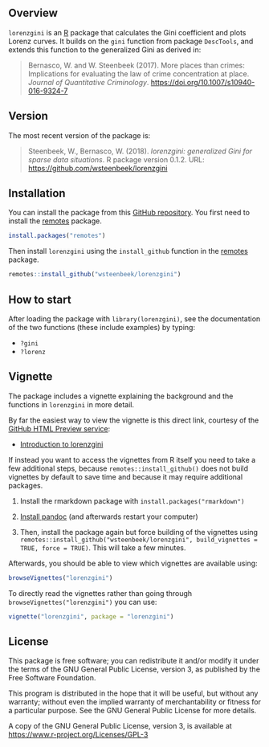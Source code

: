 
<!-- README.md is generated from README.Rmd. Please edit that file -->

## Overview

`lorenzgini` is an [R](https://www.r-project.org) package that
calculates the Gini coefficient and plots Lorenz curves. It builds on
the `gini` function from package `DescTools`, and extends this function
to the generalized Gini as derived in:

> Bernasco, W. and W. Steenbeek (2017). More places than crimes:
> Implications for evaluating the law of crime concentration at place.
> *Journal of Quantitative Criminology*.
> <https://doi.org/10.1007/s10940-016-9324-7>

## Version

The most recent version of the package is:

> Steenbeek, W., Bernasco, W. (2018). *lorenzgini: generalized Gini for
> sparse data situations*. R package version 0.1.2. URL:
> <https://github.com/wsteenbeek/lorenzgini>

## Installation

You can install the package from this [GitHub
repository](https://github.com/wsteenbeek/lorenzgini). You first need to
install the [remotes](https://CRAN.R-project.org/package=remotes)
package.

``` r
install.packages("remotes")
```

Then install `lorenzgini` using the `install_github` function in the
[remotes](https://CRAN.R-project.org/package=remotes) package.

``` r
remotes::install_github("wsteenbeek/lorenzgini")
```

## How to start

After loading the package with `library(lorenzgini)`, see the
documentation of the two functions (these include examples) by typing:

  - `?gini`
  - `?lorenz`

## Vignette

The package includes a vignette explaining the background and the
functions in `lorenzgini` in more detail.

By far the easiest way to view the vignette is this direct link,
courtesy of the [GitHub HTML Preview
service](http://htmlpreview.github.io/):

  - [Introduction to
    lorenzgini](http://htmlpreview.github.io/?https://github.com/wsteenbeek/lorenzgini/blob/master/doc/lorenzgini.html)

If instead you want to access the vignettes from R itself you need to
take a few additional steps, because `remotes::install_github()` does
not build vignettes by default to save time and because it may require
additional packages.

1.  Install the rmarkdown package with `install.packages("rmarkdown")`

2.  [Install pandoc](http://johnmacfarlane.net/pandoc/installing.html)
    (and afterwards restart your computer)

3.  Then, install the package again but force building of the vignettes
    using `remotes::install_github("wsteenbeek/lorenzgini",
    build_vignettes = TRUE, force = TRUE)`. This will take a few
    minutes.

Afterwards, you should be able to view which vignettes are available
using:

``` r
browseVignettes("lorenzgini")
```

To directly read the vignettes rather than going through
`browseVignettes("lorenzgini")` you can use:

``` r
vignette("lorenzgini", package = "lorenzgini")
```

## License

This package is free software; you can redistribute it and/or modify it
under the terms of the GNU General Public License, version 3, as
published by the Free Software Foundation.

This program is distributed in the hope that it will be useful, but
without any warranty; without even the implied warranty of
merchantability or fitness for a particular purpose. See the GNU General
Public License for more details.

A copy of the GNU General Public License, version 3, is available at
<https://www.r-project.org/Licenses/GPL-3>
